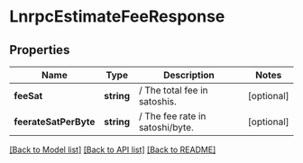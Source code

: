 # LnrpcEstimateFeeResponse

## Properties
Name | Type | Description | Notes
------------ | ------------- | ------------- | -------------
**feeSat** | **string** | / The total fee in satoshis. | [optional] 
**feerateSatPerByte** | **string** | / The fee rate in satoshi/byte. | [optional] 

[[Back to Model list]](../README.md#documentation-for-models) [[Back to API list]](../README.md#documentation-for-api-endpoints) [[Back to README]](../README.md)


